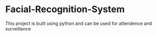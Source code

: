 # Facial-Recognition-System
This project is built using python and can be used for attendence and surveillance
